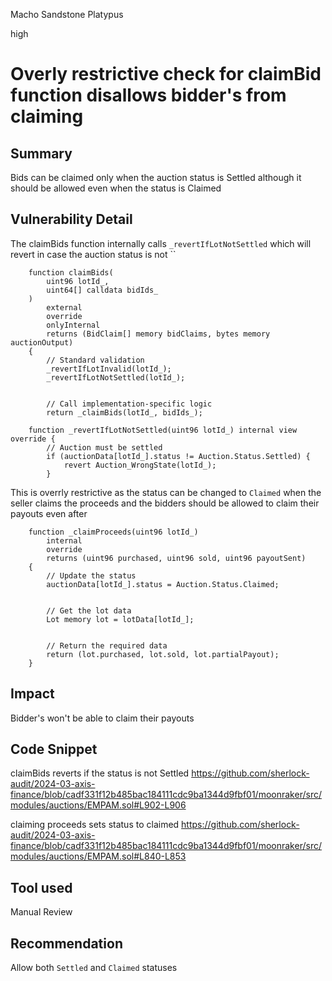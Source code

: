 Macho Sandstone Platypus

high

# Overly restrictive check for claimBid function disallows bidder's from claiming

## Summary
Bids can be claimed only when the auction status is Settled although it should be allowed even when the status is Claimed

## Vulnerability Detail

The claimBids function internally calls `_revertIfLotNotSettled` which will revert in case the auction status is not ``
```solidity
    function claimBids(
        uint96 lotId_,
        uint64[] calldata bidIds_
    )
        external
        override
        onlyInternal
        returns (BidClaim[] memory bidClaims, bytes memory auctionOutput)
    {
        // Standard validation
        _revertIfLotInvalid(lotId_);
        _revertIfLotNotSettled(lotId_);


        // Call implementation-specific logic
        return _claimBids(lotId_, bidIds_);
```

```solidity
    function _revertIfLotNotSettled(uint96 lotId_) internal view override {
        // Auction must be settled
        if (auctionData[lotId_].status != Auction.Status.Settled) {
            revert Auction_WrongState(lotId_);
        }
```

This is overrly restrictive as the status can be changed to `Claimed` when the seller claims the proceeds and the bidders should be allowed to claim their payouts even after

```solidity
    function _claimProceeds(uint96 lotId_)
        internal
        override
        returns (uint96 purchased, uint96 sold, uint96 payoutSent)
    {
        // Update the status
        auctionData[lotId_].status = Auction.Status.Claimed;


        // Get the lot data
        Lot memory lot = lotData[lotId_];


        // Return the required data
        return (lot.purchased, lot.sold, lot.partialPayout);
    }
```

## Impact

Bidder's won't be able to claim their payouts

## Code Snippet

claimBids reverts if the status is not Settled
https://github.com/sherlock-audit/2024-03-axis-finance/blob/cadf331f12b485bac184111cdc9ba1344d9fbf01/moonraker/src/modules/auctions/EMPAM.sol#L902-L906

claiming proceeds sets status to claimed
https://github.com/sherlock-audit/2024-03-axis-finance/blob/cadf331f12b485bac184111cdc9ba1344d9fbf01/moonraker/src/modules/auctions/EMPAM.sol#L840-L853

## Tool used

Manual Review

## Recommendation

Allow both `Settled` and `Claimed` statuses
